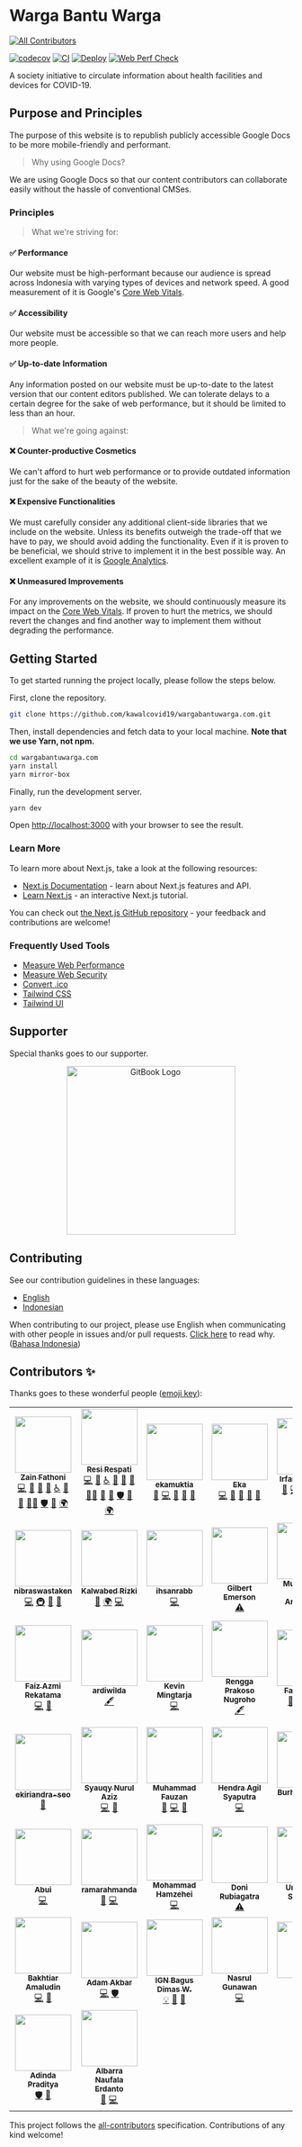 # Warga Bantu Warga

<!-- prettier-ignore-start -->
<!-- markdownlint-disable -->
<!-- ALL-CONTRIBUTORS-BADGE:START - Do not remove or modify this section -->
[![All Contributors](https://img.shields.io/badge/all_contributors-44-orange.svg?style=flat-square)](#contributors-)
<!-- ALL-CONTRIBUTORS-BADGE:END -->
<!-- markdownlint-restore -->
<!-- prettier-ignore-end -->

[![codecov](https://codecov.io/gh/kawalcovid19/wargabantuwarga.com/branch/main/graph/badge.svg?token=zFsEIQ4bhy)](https://codecov.io/gh/kawalcovid19/wargabantuwarga.com) [![CI](https://github.com/kawalcovid19/wargabantuwarga.com/actions/workflows/test.yml/badge.svg)](https://github.com/kawalcovid19/wargabantuwarga.com/actions/workflows/test.yml) [![Deploy](https://github.com/kawalcovid19/wargabantuwarga.com/actions/workflows/deploy.yml/badge.svg)](https://github.com/kawalcovid19/wargabantuwarga.com/actions/workflows/deploy.yml) [![Web Perf Check](https://github.com/kawalcovid19/wargabantuwarga.com/actions/workflows/lighthouse-ci-prod.yml/badge.svg)](https://github.com/kawalcovid19/wargabantuwarga.com/actions/workflows/lighthouse-ci-prod.yml)

A society initiative to circulate information about health facilities and devices for COVID-19.

## Purpose and Principles

The purpose of this website is to republish publicly accessible Google Docs to be more mobile-friendly and performant.

> Why using Google Docs?

We are using Google Docs so that our content contributors can collaborate easily without the hassle of conventional CMSes.

### Principles

> What we're striving for:

#### ✅ Performance

Our website must be high-performant because our audience is spread across Indonesia with varying types of devices and network speed. A good measurement of it is Google's [Core Web Vitals](https://web.dev/vitals/).

#### ✅ Accessibility

Our website must be accessible so that we can reach more users and help more people.

#### ✅ Up-to-date Information

Any information posted on our website must be up-to-date to the latest version that our content editors published. We can tolerate delays to a certain degree for the sake of web performance, but it should be limited to less than an hour.

> What we're going against:

#### ❌ Counter-productive Cosmetics

We can't afford to hurt web performance or to provide outdated information just for the sake of the beauty of the website.

#### ❌ Expensive Functionalities

We must carefully consider any additional client-side libraries that we include on the website. Unless its benefits outweigh the trade-off that we have to pay, we should avoid adding the functionality. Even if it is proven to be beneficial, we should strive to implement it in the best possible way. An excellent example of it is [Google Analytics](https://github.com/kawalcovid19/wargabantuwarga.com/issues/18).

#### ❌ Unmeasured Improvements

For any improvements on the website, we should continuously measure its impact on the [Core Web Vitals](https://web.dev/vitals/). If proven to hurt the metrics, we should revert the changes and find another way to implement them without degrading the performance.

## Getting Started

To get started running the project locally, please follow the steps below.

First, clone the repository.

```bash
git clone https://github.com/kawalcovid19/wargabantuwarga.com.git
```

Then, install dependencies and fetch data to your local machine. **Note that we use Yarn, not npm.**

```bash
cd wargabantuwarga.com
yarn install
yarn mirror-box
```

Finally, run the development server.

```bash
yarn dev
```

Open [http://localhost:3000](http://localhost:3000) with your browser to see the result.

### Learn More

To learn more about Next.js, take a look at the following resources:

- [Next.js Documentation](https://nextjs.org/docs) - learn about Next.js features and API.
- [Learn Next.js](https://nextjs.org/learn) - an interactive Next.js tutorial.

You can check out [the Next.js GitHub repository](https://github.com/vercel/next.js/) - your feedback and contributions are welcome!

### Frequently Used Tools

- [Measure Web Performance](https://web.dev/measure)
- [Measure Web Security](https://securityheaders.com/?q=https%3A%2F%2Fwww.wargabantuwarga.com%2F&followRedirects=on)
- [Convert .ico](https://icoconvert.com)
- [Tailwind CSS](https://tailwindcss.com/)
- [Tailwind UI](https://tailwindui.com/)

## Supporter

Special thanks goes to our supporter.

<p align="center"><a href="https://www.gitbook.com/" target="_blank" rel="noopener noreferrer"><img width="300" src="https://user-images.githubusercontent.com/56619123/128886904-5887e9e2-e444-4db5-81f8-5cd33a3d79ad.png" alt="GitBook Logo"></a></p>

## Contributing

See our contribution guidelines in these languages:

- [English](CONTRIBUTING.md)
- [Indonesian](CONTRIBUTING_ID.md)

When contributing to our project, please use English when communicating with other people in issues and/or pull requests. [Click here](CONTRIBUTING.md#why-are-we-using-english-in-our-issues--prs) to read why. ([Bahasa Indonesia](CONTRIBUTING_ID.md#mengapa-kita-menggunakan-bahasa-inggris-dalam-menulis-issue-dan-pull-request))

## Contributors ✨

Thanks goes to these wonderful people ([emoji key](https://allcontributors.org/docs/en/emoji-key)):

<!-- ALL-CONTRIBUTORS-LIST:START - Do not remove or modify this section -->
<!-- prettier-ignore-start -->
<!-- markdownlint-disable -->
<table>
  <tr>
    <td align="center"><a href="https://zainf.dev"><img src="https://avatars.githubusercontent.com/u/6315466?v=4?s=100" width="100px;" alt=""/><br /><sub><b>Zain Fathoni</b></sub></a><br /><a href="https://github.com/kawalcovid19/wargabantuwarga.com/commits?author=zainfathoni" title="Code">💻</a> <a href="#projectManagement-zainfathoni" title="Project Management">📆</a> <a href="https://github.com/kawalcovid19/wargabantuwarga.com/commits?author=zainfathoni" title="Documentation">📖</a> <a href="https://github.com/kawalcovid19/wargabantuwarga.com/pulls?q=is%3Apr+reviewed-by%3Azainfathoni" title="Reviewed Pull Requests">👀</a> <a href="#a11y-zainfathoni" title="Accessibility">️️️️♿️</a> <a href="#ideas-zainfathoni" title="Ideas, Planning, & Feedback">🤔</a> <a href="#maintenance-zainfathoni" title="Maintenance">🚧</a> <a href="#mentoring-zainfathoni" title="Mentoring">🧑‍🏫</a> <a href="#security-zainfathoni" title="Security">🛡️</a> <a href="#tool-zainfathoni" title="Tools">🔧</a> <a href="#translation-zainfathoni" title="Translation">🌍</a></td>
    <td align="center"><a href="https://resir014.xyz"><img src="https://avatars.githubusercontent.com/u/5663877?v=4?s=100" width="100px;" alt=""/><br /><sub><b>Resi Respati</b></sub></a><br /><a href="https://github.com/kawalcovid19/wargabantuwarga.com/commits?author=resir014" title="Code">💻</a> <a href="#design-resir014" title="Design">🎨</a> <a href="#a11y-resir014" title="Accessibility">️️️️♿️</a> <a href="https://github.com/kawalcovid19/wargabantuwarga.com/commits?author=resir014" title="Documentation">📖</a> <a href="#ideas-resir014" title="Ideas, Planning, & Feedback">🤔</a> <a href="#maintenance-resir014" title="Maintenance">🚧</a> <a href="#mentoring-resir014" title="Mentoring">🧑‍🏫</a> <a href="#projectManagement-resir014" title="Project Management">📆</a> <a href="https://github.com/kawalcovid19/wargabantuwarga.com/pulls?q=is%3Apr+reviewed-by%3Aresir014" title="Reviewed Pull Requests">👀</a> <a href="#security-resir014" title="Security">🛡️</a> <a href="#tool-resir014" title="Tools">🔧</a> <a href="#translation-resir014" title="Translation">🌍</a></td>
    <td align="center"><a href="https://github.com/ekamuktia"><img src="https://avatars.githubusercontent.com/u/9606523?v=4?s=100" width="100px;" alt=""/><br /><sub><b>ekamuktia</b></sub></a><br /><a href="https://github.com/kawalcovid19/wargabantuwarga.com/issues?q=author%3Aekamuktia" title="Bug reports">🐛</a> <a href="https://github.com/kawalcovid19/wargabantuwarga.com/commits?author=ekamuktia" title="Code">💻</a> <a href="#ideas-ekamuktia" title="Ideas, Planning, & Feedback">🤔</a> <a href="#maintenance-ekamuktia" title="Maintenance">🚧</a> <a href="https://github.com/kawalcovid19/wargabantuwarga.com/pulls?q=is%3Apr+reviewed-by%3Aekamuktia" title="Reviewed Pull Requests">👀</a></td>
    <td align="center"><a href="https://dev.to/@ekafyi"><img src="https://avatars.githubusercontent.com/u/6597211?v=4?s=100" width="100px;" alt=""/><br /><sub><b>Eka</b></sub></a><br /><a href="https://github.com/kawalcovid19/wargabantuwarga.com/commits?author=ekafyi" title="Code">💻</a> <a href="#design-ekafyi" title="Design">🎨</a> <a href="#ideas-ekafyi" title="Ideas, Planning, & Feedback">🤔</a> <a href="#maintenance-ekafyi" title="Maintenance">🚧</a> <a href="https://github.com/kawalcovid19/wargabantuwarga.com/pulls?q=is%3Apr+reviewed-by%3Aekafyi" title="Reviewed Pull Requests">👀</a></td>
    <td align="center"><a href="https://mazipan.space"><img src="https://avatars.githubusercontent.com/u/7221389?v=4?s=100" width="100px;" alt=""/><br /><sub><b>Irfan Maulana</b></sub></a><br /><a href="https://github.com/kawalcovid19/wargabantuwarga.com/issues?q=author%3Amazipan" title="Bug reports">🐛</a> <a href="https://github.com/kawalcovid19/wargabantuwarga.com/commits?author=mazipan" title="Code">💻</a> <a href="#ideas-mazipan" title="Ideas, Planning, & Feedback">🤔</a> <a href="#infra-mazipan" title="Infrastructure (Hosting, Build-Tools, etc)">🚇</a> <a href="#maintenance-mazipan" title="Maintenance">🚧</a> <a href="#mentoring-mazipan" title="Mentoring">🧑‍🏫</a> <a href="https://github.com/kawalcovid19/wargabantuwarga.com/pulls?q=is%3Apr+reviewed-by%3Amazipan" title="Reviewed Pull Requests">👀</a></td>
    <td align="center"><a href="http://taxfix.de"><img src="https://avatars.githubusercontent.com/u/6219895?v=4?s=100" width="100px;" alt=""/><br /><sub><b>Aditya Purwa</b></sub></a><br /><a href="https://github.com/kawalcovid19/wargabantuwarga.com/commits?author=adityapurwa" title="Code">💻</a> <a href="#ideas-adityapurwa" title="Ideas, Planning, & Feedback">🤔</a> <a href="#infra-adityapurwa" title="Infrastructure (Hosting, Build-Tools, etc)">🚇</a> <a href="#maintenance-adityapurwa" title="Maintenance">🚧</a> <a href="#tool-adityapurwa" title="Tools">🔧</a></td>
    <td align="center"><a href="https://www.linkedin.com/in/hanihusam/"><img src="https://avatars.githubusercontent.com/u/25399426?v=4?s=100" width="100px;" alt=""/><br /><sub><b>Hani Husamuddin</b></sub></a><br /><a href="https://github.com/kawalcovid19/wargabantuwarga.com/commits?author=hanihusam" title="Code">💻</a></td>
  </tr>
  <tr>
    <td align="center"><a href="https://github.com/nibraswastaken"><img src="https://avatars.githubusercontent.com/u/74199335?v=4?s=100" width="100px;" alt=""/><br /><sub><b>nibraswastaken</b></sub></a><br /><a href="https://github.com/kawalcovid19/wargabantuwarga.com/commits?author=nibraswastaken" title="Code">💻</a> <a href="#infra-nibraswastaken" title="Infrastructure (Hosting, Build-Tools, etc)">🚇</a> <a href="#tool-nibraswastaken" title="Tools">🔧</a> <a href="#ideas-nibraswastaken" title="Ideas, Planning, & Feedback">🤔</a></td>
    <td align="center"><a href="http://kalwabed.xyz"><img src="https://avatars.githubusercontent.com/u/49640654?v=4?s=100" width="100px;" alt=""/><br /><sub><b>Kalwabed Rizki</b></sub></a><br /><a href="https://github.com/kawalcovid19/wargabantuwarga.com/commits?author=kalwabed" title="Documentation">📖</a> <a href="#translation-kalwabed" title="Translation">🌍</a> <a href="https://github.com/kawalcovid19/wargabantuwarga.com/commits?author=kalwabed" title="Code">💻</a></td>
    <td align="center"><a href="https://github.com/ihsanrabb"><img src="https://avatars.githubusercontent.com/u/47909781?v=4?s=100" width="100px;" alt=""/><br /><sub><b>ihsanrabb</b></sub></a><br /><a href="https://github.com/kawalcovid19/wargabantuwarga.com/commits?author=ihsanrabb" title="Code">💻</a></td>
    <td align="center"><a href="https://github.com/emer7"><img src="https://avatars.githubusercontent.com/u/21377166?v=4?s=100" width="100px;" alt=""/><br /><sub><b>Gilbert Emerson</b></sub></a><br /><a href="https://github.com/kawalcovid19/wargabantuwarga.com/commits?author=emer7" title="Tests">⚠️</a></td>
    <td align="center"><a href="https://andriawan.com"><img src="https://avatars.githubusercontent.com/u/13099373?v=4?s=100" width="100px;" alt=""/><br /><sub><b>Muhammad Irwan Andriawan</b></sub></a><br /><a href="https://github.com/kawalcovid19/wargabantuwarga.com/commits?author=andriawan" title="Documentation">📖</a> <a href="#ideas-andriawan" title="Ideas, Planning, & Feedback">🤔</a> <a href="https://github.com/kawalcovid19/wargabantuwarga.com/issues?q=author%3Aandriawan" title="Bug reports">🐛</a></td>
    <td align="center"><a href="https://tjandradarmo.me"><img src="https://avatars.githubusercontent.com/u/46013258?v=4?s=100" width="100px;" alt=""/><br /><sub><b>Tjandra Darmo</b></sub></a><br /><a href="https://github.com/kawalcovid19/wargabantuwarga.com/commits?author=TjandraD" title="Documentation">📖</a></td>
    <td align="center"><a href="https://github.com/Namchee"><img src="https://avatars.githubusercontent.com/u/32661241?v=4?s=100" width="100px;" alt=""/><br /><sub><b>Cristopher</b></sub></a><br /><a href="https://github.com/kawalcovid19/wargabantuwarga.com/commits?author=Namchee" title="Code">💻</a> <a href="https://github.com/kawalcovid19/wargabantuwarga.com/commits?author=Namchee" title="Documentation">📖</a></td>
  </tr>
  <tr>
    <td align="center"><a href="https://github.com/faizrktm"><img src="https://avatars.githubusercontent.com/u/46273747?v=4?s=100" width="100px;" alt=""/><br /><sub><b>Faiz Azmi Rekatama</b></sub></a><br /><a href="https://github.com/kawalcovid19/wargabantuwarga.com/commits?author=faizrktm" title="Code">💻</a> <a href="#tool-faizrktm" title="Tools">🔧</a></td>
    <td align="center"><a href="https://github.com/ardiwilda"><img src="https://avatars.githubusercontent.com/u/87063733?v=4?s=100" width="100px;" alt=""/><br /><sub><b>ardiwilda</b></sub></a><br /><a href="#content-ardiwilda" title="Content">🖋</a></td>
    <td align="center"><a href="http://linkedin.com/in/kevinmingtarja/"><img src="https://avatars.githubusercontent.com/u/69668484?v=4?s=100" width="100px;" alt=""/><br /><sub><b>Kevin Mingtarja</b></sub></a><br /><a href="https://github.com/kawalcovid19/wargabantuwarga.com/commits?author=kevinmingtarja" title="Code">💻</a></td>
    <td align="center"><a href="https://renggaprakosonugroho.my.id/"><img src="https://avatars.githubusercontent.com/u/14950309?v=4?s=100" width="100px;" alt=""/><br /><sub><b>Rengga Prakoso Nugroho</b></sub></a><br /><a href="#content-vzrenggamani" title="Content">🖋</a></td>
    <td align="center"><a href="https://fatihkalifa.com"><img src="https://avatars.githubusercontent.com/u/1614415?v=4?s=100" width="100px;" alt=""/><br /><sub><b>Fatih Kalifa</b></sub></a><br /><a href="https://github.com/kawalcovid19/wargabantuwarga.com/commits?author=pveyes" title="Documentation">📖</a> <a href="#design-pveyes" title="Design">🎨</a> <a href="https://github.com/kawalcovid19/wargabantuwarga.com/pulls?q=is%3Apr+reviewed-by%3Apveyes" title="Reviewed Pull Requests">👀</a> <a href="https://github.com/kawalcovid19/wargabantuwarga.com/commits?author=pveyes" title="Code">💻</a></td>
    <td align="center"><a href="http://kitabisa.com"><img src="https://avatars.githubusercontent.com/u/23743497?v=4?s=100" width="100px;" alt=""/><br /><sub><b>Bara E. Brahmantika</b></sub></a><br /><a href="#ideas-baraeb92" title="Ideas, Planning, & Feedback">🤔</a> <a href="#infra-baraeb92" title="Infrastructure (Hosting, Build-Tools, etc)">🚇</a> <a href="#projectManagement-baraeb92" title="Project Management">📆</a></td>
    <td align="center"><a href="https://suliskh.com"><img src="https://avatars.githubusercontent.com/u/24476578?v=4?s=100" width="100px;" alt=""/><br /><sub><b>Kukuh Sulistyo</b></sub></a><br /><a href="https://github.com/kawalcovid19/wargabantuwarga.com/commits?author=suliskh" title="Code">💻</a></td>
  </tr>
  <tr>
    <td align="center"><a href="https://github.com/ekiriandra-seo"><img src="https://avatars.githubusercontent.com/u/85287011?v=4?s=100" width="100px;" alt=""/><br /><sub><b>ekiriandra-seo</b></sub></a><br /><a href="#ideas-ekiriandra-seo" title="Ideas, Planning, & Feedback">🤔</a></td>
    <td align="center"><a href="https://github.com/syauqy"><img src="https://avatars.githubusercontent.com/u/3627108?v=4?s=100" width="100px;" alt=""/><br /><sub><b>Syauqy Nurul Aziz</b></sub></a><br /><a href="https://github.com/kawalcovid19/wargabantuwarga.com/commits?author=syauqy" title="Code">💻</a> <a href="https://github.com/kawalcovid19/wargabantuwarga.com/commits?author=syauqy" title="Documentation">📖</a></td>
    <td align="center"><a href="https://linktr.ee/funfuncfunction"><img src="https://avatars.githubusercontent.com/u/50759463?v=4?s=100" width="100px;" alt=""/><br /><sub><b>Muhammad Fauzan</b></sub></a><br /><a href="https://github.com/kawalcovid19/wargabantuwarga.com/commits?author=fncolon" title="Documentation">📖</a> <a href="https://github.com/kawalcovid19/wargabantuwarga.com/commits?author=fncolon" title="Code">💻</a> <a href="#ideas-fncolon" title="Ideas, Planning, & Feedback">🤔</a></td>
    <td align="center"><a href="https://hendraaagil.space"><img src="https://avatars.githubusercontent.com/u/54741166?v=4?s=100" width="100px;" alt=""/><br /><sub><b>Hendra Agil Syaputra</b></sub></a><br /><a href="https://github.com/kawalcovid19/wargabantuwarga.com/commits?author=hendraaagil" title="Code">💻</a></td>
    <td align="center"><a href="http://kusiaga.com"><img src="https://avatars.githubusercontent.com/u/19145812?v=4?s=100" width="100px;" alt=""/><br /><sub><b>Burhan Ahmed</b></sub></a><br /><a href="https://github.com/kawalcovid19/wargabantuwarga.com/commits?author=burhanahmeed" title="Code">💻</a></td>
    <td align="center"><a href="http://mukhlis.id"><img src="https://avatars.githubusercontent.com/u/27577560?v=4?s=100" width="100px;" alt=""/><br /><sub><b>Mukhlis</b></sub></a><br /><a href="https://github.com/kawalcovid19/wargabantuwarga.com/commits?author=mukhlisakbr" title="Documentation">📖</a></td>
    <td align="center"><a href="https://github.com/nkristoporus"><img src="https://avatars.githubusercontent.com/u/35729243?v=4?s=100" width="100px;" alt=""/><br /><sub><b>Kristoporus Nathan Wilianto</b></sub></a><br /><a href="https://github.com/kawalcovid19/wargabantuwarga.com/commits?author=nkristoporus" title="Code">💻</a></td>
  </tr>
  <tr>
    <td align="center"><a href="https://github.com/abui-am"><img src="https://avatars.githubusercontent.com/u/50738961?v=4?s=100" width="100px;" alt=""/><br /><sub><b>Abui</b></sub></a><br /><a href="https://github.com/kawalcovid19/wargabantuwarga.com/commits?author=abui-am" title="Code">💻</a></td>
    <td align="center"><a href="https://www.linkedin.com/in/ramarahmanda"><img src="https://avatars.githubusercontent.com/u/12446260?v=4?s=100" width="100px;" alt=""/><br /><sub><b>ramarahmanda</b></sub></a><br /><a href="#ideas-ramarahmanda" title="Ideas, Planning, & Feedback">🤔</a> <a href="https://github.com/kawalcovid19/wargabantuwarga.com/commits?author=ramarahmanda" title="Code">💻</a></td>
    <td align="center"><a href="https://github.com/morezam"><img src="https://avatars.githubusercontent.com/u/74182139?v=4?s=100" width="100px;" alt=""/><br /><sub><b>Mohammad Hamzehei</b></sub></a><br /><a href="https://github.com/kawalcovid19/wargabantuwarga.com/commits?author=morezam" title="Code">💻</a></td>
    <td align="center"><a href="http://doni.dev"><img src="https://avatars.githubusercontent.com/u/7299491?v=4?s=100" width="100px;" alt=""/><br /><sub><b>Doni Rubiagatra</b></sub></a><br /><a href="https://github.com/kawalcovid19/wargabantuwarga.com/commits?author=rubiagatra" title="Tests">⚠️</a></td>
    <td align="center"><a href="https://umarhadi.dev"><img src="https://avatars.githubusercontent.com/u/31447862?v=4?s=100" width="100px;" alt=""/><br /><sub><b>Umar Hadi Siswanto</b></sub></a><br /><a href="https://github.com/kawalcovid19/wargabantuwarga.com/commits?author=umarhadi" title="Documentation">📖</a></td>
    <td align="center"><a href="https://github.com/Widi-ps"><img src="https://avatars.githubusercontent.com/u/69189062?v=4?s=100" width="100px;" alt=""/><br /><sub><b>Widi-ps</b></sub></a><br /><a href="https://github.com/kawalcovid19/wargabantuwarga.com/issues?q=author%3AWidi-ps" title="Bug reports">🐛</a></td>
    <td align="center"><a href="https://www.ryanadhi.tech/"><img src="https://avatars.githubusercontent.com/u/35433920?v=4?s=100" width="100px;" alt=""/><br /><sub><b>Ryan Adhi</b></sub></a><br /><a href="https://github.com/kawalcovid19/wargabantuwarga.com/commits?author=ryanadhi" title="Code">💻</a></td>
  </tr>
  <tr>
    <td align="center"><a href="https://github.com/maziyank"><img src="https://avatars.githubusercontent.com/u/3317904?v=4?s=100" width="100px;" alt=""/><br /><sub><b>Bakhtiar Amaludin</b></sub></a><br /><a href="https://github.com/kawalcovid19/wargabantuwarga.com/commits?author=maziyank" title="Code">💻</a> <a href="https://github.com/kawalcovid19/wargabantuwarga.com/issues?q=author%3Amaziyank" title="Bug reports">🐛</a></td>
    <td align="center"><a href="https://github.com/asaadam"><img src="https://avatars.githubusercontent.com/u/1397612?v=4?s=100" width="100px;" alt=""/><br /><sub><b>Adam Akbar</b></sub></a><br /><a href="https://github.com/kawalcovid19/wargabantuwarga.com/commits?author=asaadam" title="Code">💻</a> <a href="#security-asaadam" title="Security">🛡️</a></td>
    <td align="center"><a href="https://github.com/dekwahdimas"><img src="https://avatars.githubusercontent.com/u/56619123?v=4?s=100" width="100px;" alt=""/><br /><sub><b>IGN Bagus Dimas W.</b></sub></a><br /><a href="#example-dekwahdimas" title="Examples">💡</a> <a href="#data-dekwahdimas" title="Data">🔣</a> <a href="https://github.com/kawalcovid19/wargabantuwarga.com/commits?author=dekwahdimas" title="Documentation">📖</a></td>
    <td align="center"><a href="http://www.narainvitation.com"><img src="https://avatars.githubusercontent.com/u/13805020?v=4?s=100" width="100px;" alt=""/><br /><sub><b>Nasrul Gunawan</b></sub></a><br /><a href="https://github.com/kawalcovid19/wargabantuwarga.com/commits?author=nasrulgunawan" title="Code">💻</a></td>
    <td align="center"><a href="https://github.com/iamyuu"><img src="https://avatars.githubusercontent.com/u/45778229?v=4?s=100" width="100px;" alt=""/><br /><sub><b>Yusuf</b></sub></a><br /><a href="https://github.com/kawalcovid19/wargabantuwarga.com/commits?author=iamyuu" title="Code">💻</a></td>
    <td align="center"><a href="https://fadil.dev/"><img src="https://avatars.githubusercontent.com/u/10627998?v=4?s=100" width="100px;" alt=""/><br /><sub><b>Nur Fadillah Fajar</b></sub></a><br /><a href="https://github.com/kawalcovid19/wargabantuwarga.com/commits?author=fadillicious" title="Code">💻</a></td>
    <td align="center"><a href="https://github.com/renomureza"><img src="https://avatars.githubusercontent.com/u/49445216?v=4?s=100" width="100px;" alt=""/><br /><sub><b>R.M. Reza</b></sub></a><br /><a href="https://github.com/kawalcovid19/wargabantuwarga.com/commits?author=renomureza" title="Code">💻</a></td>
  </tr>
  <tr>
    <td align="center"><a href="http://adindap.com"><img src="https://avatars.githubusercontent.com/u/70412?v=4?s=100" width="100px;" alt=""/><br /><sub><b>Adinda Praditya</b></sub></a><br /><a href="#security-apraditya" title="Security">🛡️</a> <a href="https://github.com/kawalcovid19/wargabantuwarga.com/commits?author=apraditya" title="Documentation">📖</a></td>
    <td align="center"><a href="http://albarranaufala.github.io/albarra-portfolio"><img src="https://avatars.githubusercontent.com/u/54704525?v=4?s=100" width="100px;" alt=""/><br /><sub><b>Albarra Naufala Erdanto</b></sub></a><br /><a href="https://github.com/kawalcovid19/wargabantuwarga.com/issues?q=author%3Aalbarranaufala" title="Bug reports">🐛</a> <a href="https://github.com/kawalcovid19/wargabantuwarga.com/commits?author=albarranaufala" title="Code">💻</a></td>
  </tr>
</table>

<!-- markdownlint-restore -->
<!-- prettier-ignore-end -->

<!-- ALL-CONTRIBUTORS-LIST:END -->

This project follows the [all-contributors](https://github.com/all-contributors/all-contributors) specification. Contributions of any kind welcome!

